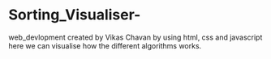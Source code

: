 # Sorting_Visualiser-
web_devlopment created by Vikas Chavan by using html, css and javascript here we can visualise how the different algorithms works.
